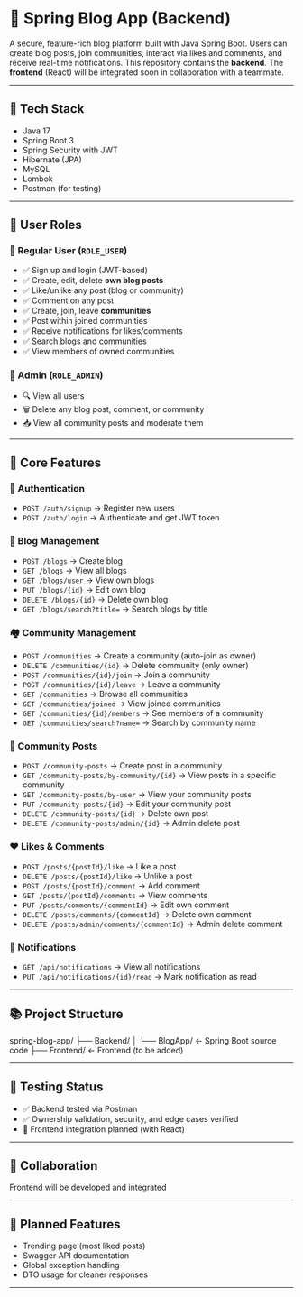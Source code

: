 # 📝 Spring Blog App (Backend)

A secure, feature-rich blog platform built with Java Spring Boot. Users can create blog posts, join communities, interact via likes and comments, and receive real-time notifications. This repository contains the **backend**. The **frontend** (React) will be integrated soon in collaboration with a teammate.

---

## 🚀 Tech Stack

- Java 17
- Spring Boot 3
- Spring Security with JWT
- Hibernate (JPA)
- MySQL
- Lombok
- Postman (for testing)

---

## 👥 User Roles

### 🧑 Regular User (`ROLE_USER`)
- ✅ Sign up and login (JWT-based)
- ✅ Create, edit, delete **own blog posts**
- ✅ Like/unlike any post (blog or community)
- ✅ Comment on any post
- ✅ Create, join, leave **communities**
- ✅ Post within joined communities
- ✅ Receive notifications for likes/comments
- ✅ Search blogs and communities
- ✅ View members of owned communities

### 👑 Admin (`ROLE_ADMIN`)
- 🔍 View all users
- 🗑 Delete any blog post, comment, or community
- 📥 View all community posts and moderate them

---

## 📌 Core Features

### 🔐 Authentication
- `POST /auth/signup` → Register new users
- `POST /auth/login` → Authenticate and get JWT token

### 📝 Blog Management
- `POST /blogs` → Create blog
- `GET /blogs` → View all blogs
- `GET /blogs/user` → View own blogs
- `PUT /blogs/{id}` → Edit own blog
- `DELETE /blogs/{id}` → Delete own blog
- `GET /blogs/search?title=` → Search blogs by title

### 🏘 Community Management
- `POST /communities` → Create a community (auto-join as owner)
- `DELETE /communities/{id}` → Delete community (only owner)
- `POST /communities/{id}/join` → Join a community
- `POST /communities/{id}/leave` → Leave a community
- `GET /communities` → Browse all communities
- `GET /communities/joined` → View joined communities
- `GET /communities/{id}/members` → See members of a community
- `GET /communities/search?name=` → Search by community name

### 🧵 Community Posts
- `POST /community-posts` → Create post in a community
- `GET /community-posts/by-community/{id}` → View posts in a specific community
- `GET /community-posts/by-user` → View your community posts
- `PUT /community-posts/{id}` → Edit your community post
- `DELETE /community-posts/{id}` → Delete own post
- `DELETE /community-posts/admin/{id}` → Admin delete post

### ❤️ Likes & Comments
- `POST /posts/{postId}/like` → Like a post
- `DELETE /posts/{postId}/like` → Unlike a post
- `POST /posts/{postId}/comment` → Add comment
- `GET /posts/{postId}/comments` → View comments
- `PUT /posts/comments/{commentId}` → Edit own comment
- `DELETE /posts/comments/{commentId}` → Delete own comment
- `DELETE /posts/admin/comments/{commentId}` → Admin delete comment

### 🔔 Notifications
- `GET /api/notifications` → View all notifications
- `PUT /api/notifications/{id}/read` → Mark notification as read

---

## 📚 Project Structure
spring-blog-app/
├── Backend/
│ └── BlogApp/ ← Spring Boot source code
├── Frontend/ ← Frontend (to be added)



---

## 🧪 Testing Status
- ✅ Backend tested via Postman
- ✅ Ownership validation, security, and edge cases verified
- 🚧 Frontend integration planned (with React)

---

## 🤝 Collaboration

Frontend will be developed and integrated 

---

## 📌 Planned Features
- Trending page (most liked posts)
- Swagger API documentation
- Global exception handling
- DTO usage for cleaner responses

---



